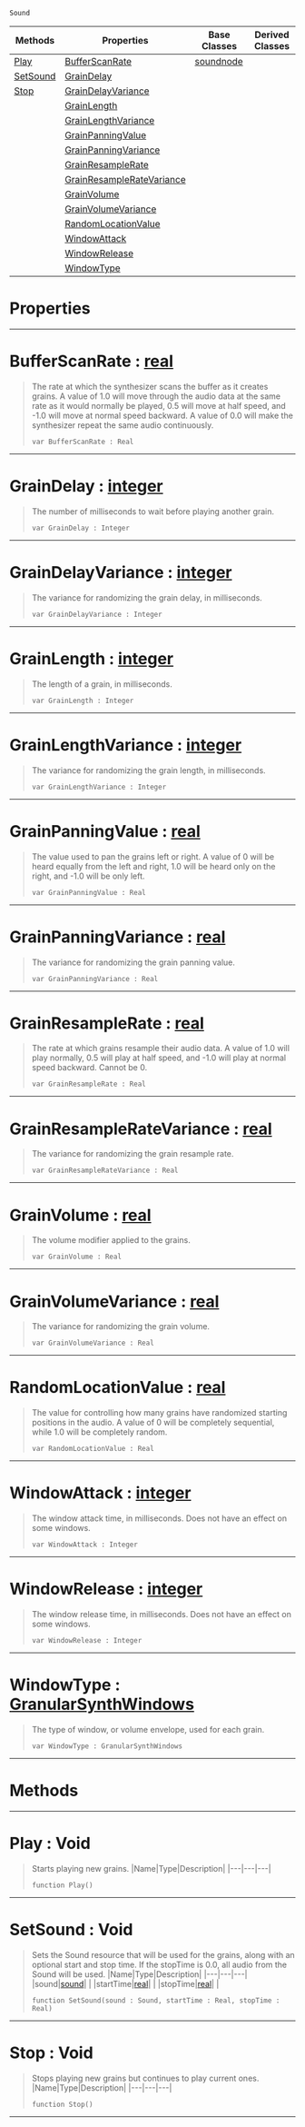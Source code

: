  `Sound`

|Methods|Properties|Base Classes|Derived Classes|
|---|---|---|---|
|[ Play](https://github.com/ZilchEngine/ZilchDocs/blob/master/code_reference/class_reference/granularsynthnode.markdown#play-void)|[ BufferScanRate](https://github.com/ZilchEngine/ZilchDocs/blob/master/code_reference/class_reference/granularsynthnode.markdown#bufferscanrate-zero-engi)|[soundnode](https://github.com/ZilchEngine/ZilchDocs/blob/master/code_reference/class_reference/soundnode.markdown)| |
|[ SetSound](https://github.com/ZilchEngine/ZilchDocs/blob/master/code_reference/class_reference/granularsynthnode.markdown#setsound-void)|[ GrainDelay](https://github.com/ZilchEngine/ZilchDocs/blob/master/code_reference/class_reference/granularsynthnode.markdown#graindelay-zero-engine-d)| | |
|[ Stop](https://github.com/ZilchEngine/ZilchDocs/blob/master/code_reference/class_reference/granularsynthnode.markdown#stop-void)|[ GrainDelayVariance](https://github.com/ZilchEngine/ZilchDocs/blob/master/code_reference/class_reference/granularsynthnode.markdown#graindelayvariance-zero)| | |
| |[ GrainLength](https://github.com/ZilchEngine/ZilchDocs/blob/master/code_reference/class_reference/granularsynthnode.markdown#grainlength-zero-engine)| | |
| |[ GrainLengthVariance](https://github.com/ZilchEngine/ZilchDocs/blob/master/code_reference/class_reference/granularsynthnode.markdown#grainlengthvariance-zero)| | |
| |[ GrainPanningValue](https://github.com/ZilchEngine/ZilchDocs/blob/master/code_reference/class_reference/granularsynthnode.markdown#grainpanningvalue-zero-e)| | |
| |[ GrainPanningVariance](https://github.com/ZilchEngine/ZilchDocs/blob/master/code_reference/class_reference/granularsynthnode.markdown#grainpanningvariance-zer)| | |
| |[ GrainResampleRate](https://github.com/ZilchEngine/ZilchDocs/blob/master/code_reference/class_reference/granularsynthnode.markdown#grainresamplerate-zero-e)| | |
| |[ GrainResampleRateVariance](https://github.com/ZilchEngine/ZilchDocs/blob/master/code_reference/class_reference/granularsynthnode.markdown#grainresampleratevarianc)| | |
| |[ GrainVolume](https://github.com/ZilchEngine/ZilchDocs/blob/master/code_reference/class_reference/granularsynthnode.markdown#grainvolume-zero-engine)| | |
| |[ GrainVolumeVariance](https://github.com/ZilchEngine/ZilchDocs/blob/master/code_reference/class_reference/granularsynthnode.markdown#grainvolumevariance-zero)| | |
| |[ RandomLocationValue](https://github.com/ZilchEngine/ZilchDocs/blob/master/code_reference/class_reference/granularsynthnode.markdown#randomlocationvalue-zero)| | |
| |[ WindowAttack](https://github.com/ZilchEngine/ZilchDocs/blob/master/code_reference/class_reference/granularsynthnode.markdown#windowattack-zero-engine)| | |
| |[ WindowRelease](https://github.com/ZilchEngine/ZilchDocs/blob/master/code_reference/class_reference/granularsynthnode.markdown#windowrelease-zero-engin)| | |
| |[ WindowType](https://github.com/ZilchEngine/ZilchDocs/blob/master/code_reference/class_reference/granularsynthnode.markdown#windowtype-zero-engine-d)| | |


 #  Properties


---  
 #  BufferScanRate : [real](https://github.com/ZilchEngine/ZilchDocs/blob/master/code_reference/nada_base_types/real.markdown)

> The rate at which the synthesizer scans the buffer as it creates grains. A value of 1.0 will move through the audio data at the same rate as it would normally be played, 0.5 will move at half speed, and -1.0 will move at normal speed backward. A value of 0.0 will make the synthesizer repeat the same audio continuously.
> ``` lang=cpp, name=Nada
> var BufferScanRate : Real


---  
 #  GrainDelay : [integer](https://github.com/ZilchEngine/ZilchDocs/blob/master/code_reference/nada_base_types/integer.markdown)

> The number of milliseconds to wait before playing another grain.
> ``` lang=cpp, name=Nada
> var GrainDelay : Integer


---  
 #  GrainDelayVariance : [integer](https://github.com/ZilchEngine/ZilchDocs/blob/master/code_reference/nada_base_types/integer.markdown)

> The variance for randomizing the grain delay, in milliseconds.
> ``` lang=cpp, name=Nada
> var GrainDelayVariance : Integer


---  
 #  GrainLength : [integer](https://github.com/ZilchEngine/ZilchDocs/blob/master/code_reference/nada_base_types/integer.markdown)

> The length of a grain, in milliseconds.
> ``` lang=cpp, name=Nada
> var GrainLength : Integer


---  
 #  GrainLengthVariance : [integer](https://github.com/ZilchEngine/ZilchDocs/blob/master/code_reference/nada_base_types/integer.markdown)

> The variance for randomizing the grain length, in milliseconds.
> ``` lang=cpp, name=Nada
> var GrainLengthVariance : Integer


---  
 #  GrainPanningValue : [real](https://github.com/ZilchEngine/ZilchDocs/blob/master/code_reference/nada_base_types/real.markdown)

> The value used to pan the grains left or right. A value of 0 will be heard equally from the left and right, 1.0 will be heard only on the right, and -1.0 will be only left.
> ``` lang=cpp, name=Nada
> var GrainPanningValue : Real


---  
 #  GrainPanningVariance : [real](https://github.com/ZilchEngine/ZilchDocs/blob/master/code_reference/nada_base_types/real.markdown)

> The variance for randomizing the grain panning value.
> ``` lang=cpp, name=Nada
> var GrainPanningVariance : Real


---  
 #  GrainResampleRate : [real](https://github.com/ZilchEngine/ZilchDocs/blob/master/code_reference/nada_base_types/real.markdown)

> The rate at which grains resample their audio data. A value of 1.0 will play normally, 0.5 will play at half speed, and -1.0 will play at normal speed backward. Cannot be 0.
> ``` lang=cpp, name=Nada
> var GrainResampleRate : Real


---  
 #  GrainResampleRateVariance : [real](https://github.com/ZilchEngine/ZilchDocs/blob/master/code_reference/nada_base_types/real.markdown)

> The variance for randomizing the grain resample rate.
> ``` lang=cpp, name=Nada
> var GrainResampleRateVariance : Real


---  
 #  GrainVolume : [real](https://github.com/ZilchEngine/ZilchDocs/blob/master/code_reference/nada_base_types/real.markdown)

> The volume modifier applied to the grains.
> ``` lang=cpp, name=Nada
> var GrainVolume : Real


---  
 #  GrainVolumeVariance : [real](https://github.com/ZilchEngine/ZilchDocs/blob/master/code_reference/nada_base_types/real.markdown)

> The variance for randomizing the grain volume.
> ``` lang=cpp, name=Nada
> var GrainVolumeVariance : Real


---  
 #  RandomLocationValue : [real](https://github.com/ZilchEngine/ZilchDocs/blob/master/code_reference/nada_base_types/real.markdown)

> The value for controlling how many grains have randomized starting positions in the audio. A value of 0 will be completely sequential, while 1.0 will be completely random.
> ``` lang=cpp, name=Nada
> var RandomLocationValue : Real


---  
 #  WindowAttack : [integer](https://github.com/ZilchEngine/ZilchDocs/blob/master/code_reference/nada_base_types/integer.markdown)

> The window attack time, in milliseconds. Does not have an effect on some windows.
> ``` lang=cpp, name=Nada
> var WindowAttack : Integer


---  
 #  WindowRelease : [integer](https://github.com/ZilchEngine/ZilchDocs/blob/master/code_reference/nada_base_types/integer.markdown)

> The window release time, in milliseconds. Does not have an effect on some windows.
> ``` lang=cpp, name=Nada
> var WindowRelease : Integer


---  
 #  WindowType : [GranularSynthWindows](https://github.com/ZilchEngine/ZilchDocs/blob/master/code_reference/enum_reference.markdown#granularsynthwindows)

> The type of window, or volume envelope, used for each grain.
> ``` lang=cpp, name=Nada
> var WindowType : GranularSynthWindows


---  
 #  Methods


---  
 #  Play : Void

> Starts playing new grains.
> |Name|Type|Description|
> |---|---|---|
> ``` lang=cpp, name=Nada
> function Play()
> ``` 


---  
 #  SetSound : Void

> Sets the Sound resource that will be used for the grains, along with an optional start and stop time. If the stopTime is 0.0, all audio from the Sound will be used.
> |Name|Type|Description|
> |---|---|---|
> |sound|[sound](https://github.com/ZilchEngine/ZilchDocs/blob/master/code_reference/class_reference/sound.markdown)| |
> |startTime|[real](https://github.com/ZilchEngine/ZilchDocs/blob/master/code_reference/nada_base_types/real.markdown)| |
> |stopTime|[real](https://github.com/ZilchEngine/ZilchDocs/blob/master/code_reference/nada_base_types/real.markdown)| |
> ``` lang=cpp, name=Nada
> function SetSound(sound : Sound, startTime : Real, stopTime : Real)
> ``` 


---  
 #  Stop : Void

> Stops playing new grains but continues to play current ones.
> |Name|Type|Description|
> |---|---|---|
> ``` lang=cpp, name=Nada
> function Stop()
> ``` 


---  
 

 